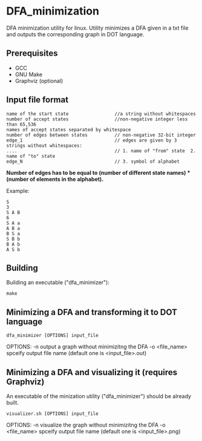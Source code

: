 # DFA_minimization
DFA minimization utility for linux. Utility minimizes a DFA given in a txt file and outputs the corresponding graph in DOT language.

## Prerequisites
* GCC
* GNU Make
* Graphviz (optional)

## Input file format
```
name of the start state                 //a string without whitespaces
number of accept states                 //non-negative integer less than 65,536
names of accept states separated by whitespace
number of edges between states          // non-negative 32-bit integer
edge_1                                  // edges are given by 3 strings without whitespaces:
....                                    // 1. name of "from" state  2. name of "to" state 
edge_N                                  // 3. symbol of alphabet
```
    
**Number of edges has to be equal to (number of different state names) * (number of elements in the alphabet).**

Example:
```
S
3
S A B
6
S A a
A B a
B S a
S B b
B A b
A S b
```


## Building

Building an executable ("dfa_minimizer"):
```
make
```

## Minimizing a DFA and transforming it to DOT language
```
dfa_minimizer [OPTIONS] input_file
```
OPTIONS:
-n              output a graph without minimizitng the DFA
-o <file_name>  spceify output file name (default one is <input_file>.out)

## Minimizing a DFA and visualizing it (requires Graphviz)
An executable of the minization utility ("dfa_minimizer") should be already built.

``` 
visualizer.sh [OPTIONS] input_file
```
OPTIONS:
-n              visualize the graph without minimizitng the DFA
-o <file_name>  spceify output file name (default one is <input_file>.png)
